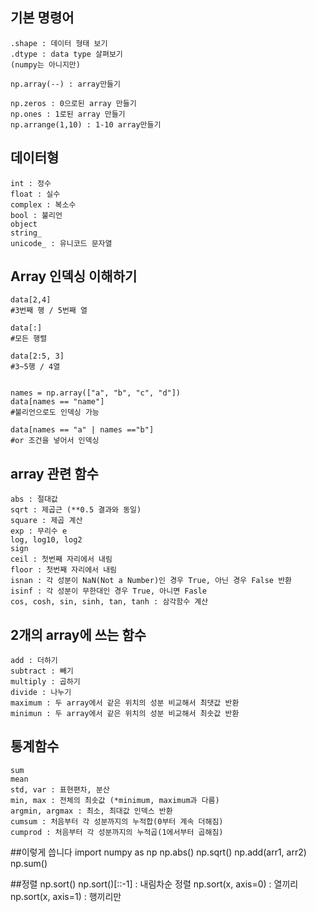 
## 기본 명령어
	.shape : 데이터 형태 보기
	.dtype : data type 살펴보기
	(numpy는 아니지만)

	np.array(--) : array만들기

	np.zeros : 0으로된 array 만들기
	np.ones : 1로된 array 만들기
	np.arrange(1,10) : 1-10 array만들기

## 데이터형

	int : 정수
	float : 실수
	complex : 복소수
	bool : 불리언 
	object 
	string_
	unicode_ : 유니코드 문자열 

## Array 인덱싱 이해하기

	data[2,4]
	#3번째 행 / 5번째 열
	
	data[:] 
	#모든 행렬

	data[2:5, 3]
	#3~5행 / 4열


	names = np.array(["a", "b", "c", "d"])
	data[names == "name"]
	#불리언으로도 인덱싱 가능

	data[names == "a" | names =="b"]
	#or 조건을 넣어서 인덱싱

## array 관련 함수

	abs : 절대값
	sqrt : 제곱근 (**0.5 결과와 동일)
	square : 제곱 계산
	exp : 무리수 e 
	log, log10, log2 
	sign 
	ceil : 첫번째 자리에서 내림
	floor : 첫번째 자리에서 내림
	isnan : 각 성분이 NaN(Not a Number)인 경우 True, 아닌 경우 False 반환
	isinf : 각 성분이 무한대인 경우 True, 아니면 Fasle
	cos, cosh, sin, sinh, tan, tanh : 삼각함수 계산

## 2개의 array에 쓰는 함수

	add : 더하기
	subtract : 빼기
	multiply : 곱하기
	divide : 나누기
	maximum : 두 array에서 같은 위치의 성분 비교해서 최댓값 반환
	minimun : 두 array에서 같은 위치의 성분 비교해서 최솟값 반환

## 통계함수

	sum 
	mean
	std, var : 표현편차, 분산
	min, max : 전체의 최솟값 (*minimum, maximum과 다름)
	argmin, argmax : 최소, 최대값 인덱스 반환
	cumsum : 처음부터 각 성분까지의 누적합(0부터 계속 더해짐)
	cumprod : 처음부터 각 성분까지의 누적곱(1에서부터 곱해짐)

##이렇게 씁니다
	import numpy as np
	np.abs()
	np.sqrt()
	np.add(arr1, arr2)
	np.sum()

##정렬
	np.sort()
	np.sort()[::-1] : 내림차순 정렬
	np.sort(x, axis=0) : 열끼리 
	np.sort(x, axis=1) : 행끼리만



	





